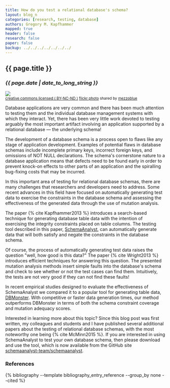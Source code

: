 ```yaml
---
title: How do you test a relational database's schema?
layout: blog_n
categories: [research, testing, database]
authors: Gregory M. Kapfhammer
mapped: true
header: false
research: false
paper: false
backup: ../../../../../../../
---
```


## {{ page.title }}
### <em>{{ page.date | date_to_long_string }}</em>

<a title="Iron Gate, missing Fleur de Lis" href="http://flickr.com/photos/mezzoblue/42717172"><img class="img-responsive-tight" src="https://farm1.staticflickr.com/22/42717172_1d50d09993_z.jpg?zz=1" /></a><br /><small><a href="http://creativecommons.org/licenses/by-nc-nd/2.0/">creative commons licensed ( BY-NC-ND )</a> <a title="Iron Gate, missing Fleur de Lis" href="http://flickr.com/photos/mezzoblue/42717172">flickr photo</a> shared by <a href="http://flickr.com/people/mezzoblue">mezzoblue</a></small>

Database applications are very common and there has been much attention to testing them and the individual database
management systems with which they interact. Yet, there has been very little work devoted to testing arguably the most
important artifact involving an application supported by a relational database &mdash; the underlying schema!

The development of a database schema is a process open to flaws like any stage of application development. Examples of
potential flaws in database schemas include incomplete primary keys, incorrect foreign keys, and omissions of NOT NULL
declarations. The schema's cornerstone nature to a database application means that defects need to be found early in
order to prevent knock-on effects to other parts of an application and the spiralling bug-fixing costs that may be
incurred.

In this important area of testing for relational database schemas, there are many challenges that researchers and
developers need to address. Some recent advances in this field have focused on automatically generating test data to
exercise the constraints in the database schema and assessing the effectiveness of the generated data through the use of
mutation analysis.

The paper {% cite Kapfhammer2013 %} introduces a search-based technique for generating database table data with the
intention of exercising the integrity constraints placed on table columns. The testing tool described in this paper,
[SchemaAnalyst](http://schemaanalyst.org/), can automatically generate data that will both satisfy and negate the
constraints in the database schema.

Of course, the process of automatically generating test data raises the question "well, how good is this data?" The
paper {% cite Wright2013 %} introduces efficient techniques for answering this question.  The presented mutation
analysis methods insert simple faults into the database's schema and check to see whether or not the test cases can find
them. Intuitively, the tests are not very good if they can not find these faults!

In recent empirical studies designed to evaluate the effectiveness of SchemaAnalyst we compared it to a popular tool for
generating table data, [DBMonster](http://dbmonster.sourceforge.net/). With competitive or faster data generation times,
our method outperforms DBMonster in terms of both the schema constraint coverage and mutation adequacy scores.

Interested in learning more about this topic? Since this blog post was first written, my colleagues and students and I
have published several additional papers about the testing of relational database schemas, with the most noteworthy one
being {% cite McMinn2015 %}. If you are interested in using SchemaAnalyst to test your own database schema, then please
download and use the tool, which is now available from the GitHub site
[schemaanalyst-team/schemaanalyst](https://github.com/schemaanalyst-team/schemaanalyst).

### References

{% bibliography --template bibliography_entry_reference --group_by none --cited %}
